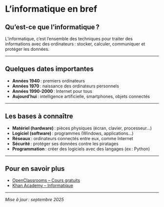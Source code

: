# L’informatique en bref

## Qu’est-ce que l’informatique ?

L’informatique, c’est l’ensemble des techniques pour traiter des informations avec des ordinateurs : stocker, calculer, communiquer et protéger les données.

---

## Quelques dates importantes

- **Années 1940** : premiers ordinateurs
- **Années 1970** : naissance des ordinateurs personnels
- **Années 1990-2000** : Internet pour tous
- **Aujourd’hui** : intelligence artificielle, smartphones, objets connectés

---

## Les bases à connaître

- **Matériel (hardware)** : pièces physiques (écran, clavier, processeur…)
- **Logiciel (software)** : programmes (Windows, applications…)
- **Réseaux** : ordinateurs connectés entre eux, comme Internet
- **Sécurité** : protéger ses données contre les piratages
- **Programmation** : créer des logiciels avec des langages (ex : Python)

---

## Pour en savoir plus

- [OpenClassrooms – Cours gratuits](https://openclassrooms.com/fr/courses)
- [Khan Academy – Informatique](https://fr.khanacademy.org/computing/computer-science)

---

*Mise à jour : septembre 2025*